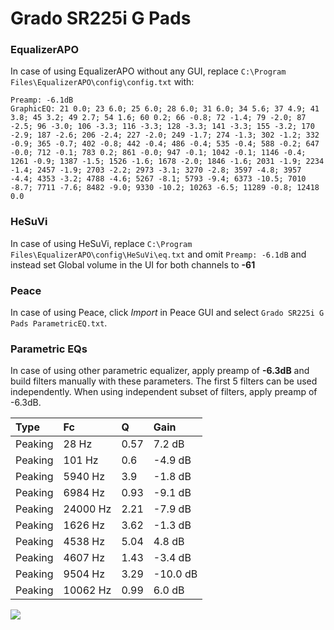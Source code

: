 # Grado SR225i G Pads

### EqualizerAPO
In case of using EqualizerAPO without any GUI, replace `C:\Program Files\EqualizerAPO\config\config.txt`
with:
```
Preamp: -6.1dB
GraphicEQ: 21 0.0; 23 6.0; 25 6.0; 28 6.0; 31 6.0; 34 5.6; 37 4.9; 41 3.8; 45 3.2; 49 2.7; 54 1.6; 60 0.2; 66 -0.8; 72 -1.4; 79 -2.0; 87 -2.5; 96 -3.0; 106 -3.3; 116 -3.3; 128 -3.3; 141 -3.3; 155 -3.2; 170 -2.9; 187 -2.6; 206 -2.4; 227 -2.0; 249 -1.7; 274 -1.3; 302 -1.2; 332 -0.9; 365 -0.7; 402 -0.8; 442 -0.4; 486 -0.4; 535 -0.4; 588 -0.2; 647 -0.0; 712 -0.1; 783 0.2; 861 -0.0; 947 -0.1; 1042 -0.1; 1146 -0.4; 1261 -0.9; 1387 -1.5; 1526 -1.6; 1678 -2.0; 1846 -1.6; 2031 -1.9; 2234 -1.4; 2457 -1.9; 2703 -2.2; 2973 -3.1; 3270 -2.8; 3597 -4.8; 3957 -4.4; 4353 -3.2; 4788 -4.6; 5267 -8.1; 5793 -9.4; 6373 -10.5; 7010 -8.7; 7711 -7.6; 8482 -9.0; 9330 -10.2; 10263 -6.5; 11289 -0.8; 12418 0.0
```

### HeSuVi
In case of using HeSuVi, replace `C:\Program Files\EqualizerAPO\config\HeSuVi\eq.txt` and omit `Preamp:
-6.1dB` and instead set Global volume in the UI for both channels to **-61**

### Peace
In case of using Peace, click *Import* in Peace GUI and select `Grado SR225i G Pads ParametricEQ.txt`.

### Parametric EQs
In case of using other parametric equalizer, apply preamp of **-6.3dB** and build filters manually
with these parameters. The first 5 filters can be used independently.
When using independent subset of filters, apply preamp of -6.3dB.

| Type    | Fc       |    Q | Gain     |
|:--------|:---------|:-----|:---------|
| Peaking | 28 Hz    | 0.57 | 7.2 dB   |
| Peaking | 101 Hz   | 0.6  | -4.9 dB  |
| Peaking | 5940 Hz  | 3.9  | -1.8 dB  |
| Peaking | 6984 Hz  | 0.93 | -9.1 dB  |
| Peaking | 24000 Hz | 2.21 | -7.9 dB  |
| Peaking | 1626 Hz  | 3.62 | -1.3 dB  |
| Peaking | 4538 Hz  | 5.04 | 4.8 dB   |
| Peaking | 4607 Hz  | 1.43 | -3.4 dB  |
| Peaking | 9504 Hz  | 3.29 | -10.0 dB |
| Peaking | 10062 Hz | 0.99 | 6.0 dB   |

![](https://raw.githubusercontent.com/jaakkopasanen/AutoEq/master/results/innerfidelity/sbaf-serious/Grado%20SR225i%20G%20Pads/Grado%20SR225i%20G%20Pads.png)